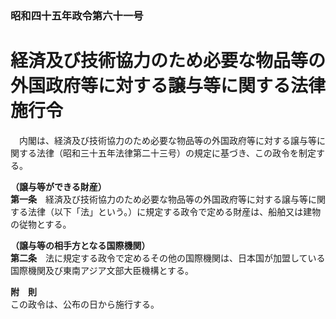 ### 昭和四十五年政令第六十一号  
# 経済及び技術協力のため必要な物品等の外国政府等に対する譲与等に関する法律施行令  
　内閣は、経済及び技術協力のため必要な物品等の外国政府等に対する譲与等に関する法律（昭和三十五年法律第二十三号）の規定に基づき、この政令を制定する。  
  
**（譲与等ができる財産）**  
**第一条**　経済及び技術協力のため必要な物品等の外国政府等に対する譲与等に関する法律（以下「法」という。）に規定する政令で定める財産は、船舶又は建物の従物とする。  
  
**（譲与等の相手方となる国際機関）**  
**第二条**　法に規定する政令で定めるその他の国際機関は、日本国が加盟している国際機関及び東南アジア文部大臣機構とする。  
  
**附　則**  
この政令は、公布の日から施行する。  
  
